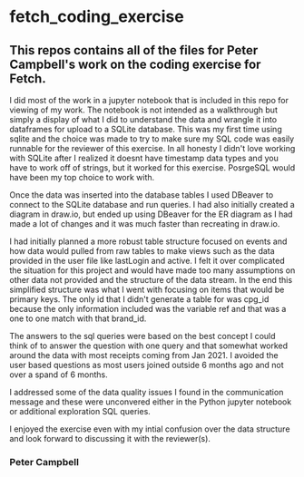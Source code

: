 # fetch_coding_exercise
## This repos contains all of the files for Peter Campbell's work on the coding exercise for Fetch.

I did most of the work in a jupyter notebook that is included in this repo for viewing of my work. The notebook is not intended as a walkthrough but simply a display of what I did to understand the data and wrangle it into dataframes for upload to a SQLite database. This was my first time using sqlite and the choice was made to try to make sure my SQL code was easily runnable for the reviewer of this exercise. In all honesty I didn't love working with SQLite after I realized it doesnt have timestamp data types and you have to work off of strings, but it worked for this exercise. PosrgeSQL would have been my top choice to work with. 

Once the data was inserted into the database tables I used DBeaver to connect to the SQLite database and run queries. I had also initially created a diagram in draw.io, but ended up using DBeaver for the ER diagram as I had made a lot of changes and it was much faster than recreating in draw.io. 

I had initially planned a more robust table structure focused on events and how data would pulled from raw tables to make views such as the data provided in the user file like lastLogin and active. I felt it over complicated the situation for this project and would have made too many assumptions on other data not provided and the structure of the data stream. In the end this simplified structure was what I went with focusing on items that would be primary keys. The only id that I didn't generate a table for was cpg_id because the only information included was the variable ref and that was a one to one match with that brand_id.

The answers to the sql queries were based on the best concept I could think of to answer the question with one query and that somewhat worked around the data with most receipts coming from Jan 2021. I avoided the user based questions as most users joined outside 6 months ago and not over a spand of 6 months. 

I addressed some of the data quality issues I found in the communication message and these were unconvered either in the Python jupyter notebook or additional exploration SQL queries.

I enjoyed the exercise even with my intial confusion over the data structure and look forward to discussing it with the reviewer(s).


### Peter Campbell
